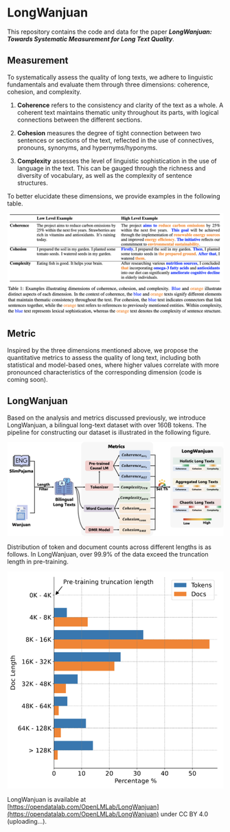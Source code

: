 # LongWanjuan
This repository contains the code and data for the paper
**_LongWanjuan: Towards Systematic Measurement for Long Text Quality_**.

## Measurement
To systematically assess the quality of long texts, we adhere to linguistic fundamentals and evaluate them through three dimensions: 
coherence, cohesion, and complexity.

1. **Coherence** refers to the consistency and clarity of the text as a whole. 
A coherent text maintains thematic unity throughout its parts, with logical connections between the different sections. 

2. **Cohesion** measures the degree of tight connection between two sentences or sections of the text, 
reflected in the use of connectives, pronouns, synonyms, and hypernyms/hyponyms.

3. **Complexity** assesses the level of linguistic sophistication in the use of language in the text. 
This can be gauged through the richness and diversity of vocabulary, as well as the complexity of sentence structures. 

To better elucidate these dimensions, we provide examples in the following table.

![Examples](assets/examples.png)


## Metric
Inspired by the three dimensions mentioned above, we propose the quantitative metrics to assess the quality of long text, 
including both statistical and model-based ones, where higher values correlate with more pronounced characteristics of the corresponding dimension
(code is coming soon).

## LongWanjuan
Based on the analysis and metrics discussed previously, we introduce LongWanjuan, a bilingual long-text dataset with over 160B tokens. 
The pipeline for constructing our dataset is illustrated in the following figure.

![Pipeline](assets/pipeline.png)

[//]: # (An overview of the dataset statistics in the English and Chinese part of LongWanjuan is as follows.)

[//]: # ()
[//]: # (![en_stat]&#40;assets/en_stat.png&#41;)

[//]: # ()
[//]: # (![cn_stat]&#40;assets/cn_stat.png&#41;)

Distribution of token and document counts across different lengths is as follows. 
In LongWanjuan, over 99.9% of the data exceed the truncation length in pre-training.

![length](assets/length.png)

LongWanjuan is available at [https://opendatalab.com/OpenLMLab/LongWanjuan](https://opendatalab.com/OpenLMLab/LongWanjuan) under CC BY 4.0 (uploading...).